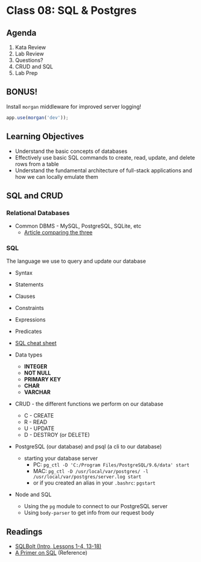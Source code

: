 Class 08: SQL & Postgres
===

## Agenda
1. Kata Review
1. Lab Review
1. Questions?
1. CRUD and SQL
1. Lab Prep

## BONUS!

Install `morgan` middleware for improved server logging!

```js
app.use(morgan('dev'));
```

## Learning Objectives

* Understand the basic concepts of databases
* Effectively use basic SQL commands to create, read, update, and delete rows from a table
* Understand the fundamental architecture of full-stack applications and how we can locally emulate them

## SQL and CRUD

### Relational Databases

* Common DBMS - MySQL, PostgreSQL, SQLite, etc
    * [Article comparing the three](https://www.digitalocean.com/community/tutorials/sqlite-vs-mysql-vs-postgresql-a-comparison-of-relational-database-management-systems)

### SQL

The language we use to query and update our database

* Syntax
* Statements
* Clauses
* Constraints
* Expressions
* Predicates
* [SQL cheat sheet](http://www.cheat-sheets.org/sites/sql.su/)
* Data types
    * **INTEGER**
    * **NOT NULL**
    * **PRIMARY KEY**
    * **CHAR**
    * **VARCHAR**

* CRUD - the different functions we perform on our database
    * C - CREATE
    * R - READ
    * U - UPDATE
    * D - DESTROY (or DELETE)

* PostgreSQL (our database) and psql (a cli to our database)
    * starting your database server
        * PC: `pg_ctl -D 'C:/Program Files/PostgreSQL/9.6/data' start`
        * MAC: `pg_ctl -D /usr/local/var/postgres/ -l /usr/local/var/postgres/server.log start`
        * or if you created an alias in your `.bashrc`: `pgstart` 
* Node and SQL
    * Using the `pg` module to connect to our PostgreSQL server
    * Using `body-parser` to get info from our request body

## Readings

* [SQLBolt (Intro, Lessons 1-4, 13-18)](http://sqlbolt.com/)
* [A Primer on SQL](https://leanpub.com/aprimeronsql/read) (Reference)


